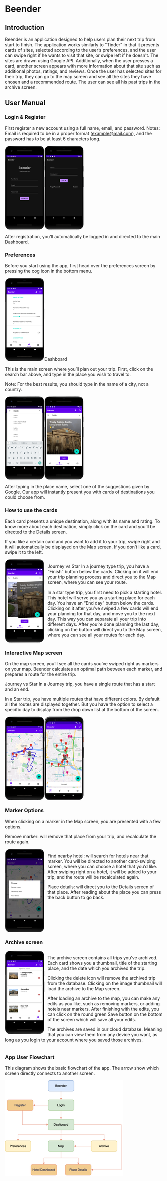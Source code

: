 # Beender

## Introduction

Beender is an application designed to help users plan their next trip from start to finish. The application works similarly to "Tinder" in that it presents cards of sites, selected according to the user’s preferences, and the user can swipe right if he wants to visit that site, or swipe left if he doesn't. The sites are drawn using Google API. Additionally, when the user presses a card, another screen appears with more information about that site such as additional photos, ratings, and reviews. Once the user has selected sites for their trip, they can go to the map screen and see all the sites they have chosen and a recommended route. The user can see all his past trips in the archive screen.

## User Manual

### Login & Register

First register a new account using a full name, email, and password.
Notes: Email is required to be in a proper format (example@mail.com), and the password has to be at least 6 characters long.

<div style="display:flex;">
  <img src="pics/Picture1.png" style="width:25%;"/>
  <img src="pics/Picture2.png" style="width:25%;"/>
</div>

After registration, you’ll automatically be logged in and directed to the main Dashboard.

### Preferences

Before you start using the app, first head over the preferences screen by pressing the cog icon in the bottom menu.

<p align="left">
  <img src="pics/Picture3.png" alt="Picture3" style="width:25%;>
</p>

On this screen you can set your preferences how you like.
Make sure to choose between a “Journey” or “Star” type trip, as it changes how you plan your trip.

Journey: A journey trip is a simple A -> B type of a route. You select an initial destination, and go through waypoints until you end in your last destination. This type of a trip is suited for users that plan to be on the move and visit many different places throughout the trip.

Star: A star trip starts at a hotel, and branches out to different routes that are separated by days. Each day you’ll visit a few destinations and return to the hotel to end the day. This type of a trip is suited for users who plan to stay around the same area and get to experience a specific place, like a city.

For a star type trip, you need to input the length of your trip in days in the preferences screen.

### Dashboard

This is the main screen where you’ll plan out your trip.
First, click on the search bar above, and type in the place you wish to travel to.

Note: For the best results, you should type in the name of a city, not a country.

<div style="display:flex;">
  <img src="pics/Picture4.png" style="width:25%;"/>
  <img src="pics/Picture5.png" style="width:25%;"/>
</div>

After typing in the place name, select one of the suggestions given by Google.
Our app will instantly present you with cards of destinations you could choose from.

### How to use the cards

Each card presents a unique destination, along with its name and rating.
To know more about each destination, simply click on the card and you’ll be directed to the Details screen.

If you like a certain card and you want to add it to your trip, swipe right and it will automatically be displayed on the Map screen. If you don’t like a card, swipe it to the left.

<div style="overflow: auto;">
  <img src="pics/Picture6.png" style="width:25%; float: left; margin-right: 10px;">
  <p style="margin-left: 110px;">Journey vs Star
In a journey type trip, you have a “Finish” button below the cards. Clicking on it will end your trip planning process and direct you to the Map screen, where you can see your route.

In a star type trip, you first need to pick a starting hotel. This hotel will serve you as a starting place for each day.
You have an “End day” button below the cards. Clicking on it after you’ve swiped a few cards will end your planning for that day, and move you to the next day. This way you can separate all your trip into different days.
After you’re done planning the last day, clicking on the button will direct you to the Map screen, where you can see all your routes for each day.</p>

</div>

### Interactive Map screen

On the map screen, you’ll see all the cards you’ve swiped right as markers on your map. Beender calculates an optimal path between each marker, and prepares a route for the entire trip.

Journey vs Star
In a Journey trip, you have a single route that has a start and an end.

In a Star trip, you have multiple routes that have different colors. By default all the routes are displayed together. But you have the option to select a specific day to display from the drop down list at the bottom of the screen.

<div style="display:flex;">
  <img src="pics/Picture7.png" style="width:25%;"/>
  <img src="pics/Picture8.png" style="width:25%;"/>
</div>

### Marker Options

When clicking on a marker in the Map screen, you are presented with a few options.

Remove marker: will remove that place from your trip, and recalculate the route again.

<div style="overflow: auto;">
  <img src="pics/Picture9.png" style="width:25%; float: left; margin-right: 10px;">
  <p style="margin-left: 110px;">Find nearby hotel: will search for hotels near that marker. You will be directed to another card-swiping screen, where you can choose a hotel that you’d like.
After swiping right on a hotel, it will be added to your trip, and the route will be recalculated again.

Place details: will direct you to the Details screen of that place. After reading about the place you can press the back button to go back.</p>

</div>

### Archive screen

<div style="overflow: auto;">
  <img src="pics/Picture10.png" style="width:25%; float: left; margin-right: 10px;">
  <p style="margin-left: 110px;">
  The archive screen contains all trips you’ve archived. Each card shows you a thumbnail, title of the starting place, and the date which you archived the trip.
  
  Clicking the delete icon will remove the archived trip from the database.
  Clicking on the image thumbnail will load the archive to the Map screen.
  
  After loading an archive to the map, you can make any edits as you like, such as removing markers, or adding hotels near markers. After finishing with the edits, you can click on the round green Save button on the bottom of the screen which will save all your edits.
  
  The archives are saved in our cloud database. Meaning that you can view them from any device you want, as long as you login to your account where you saved those archives.</p>

</div>

### App User Flowchart

This diagram shows the basic flowchart of the app. The arrow show which screen directly connects to another screen.

<img src="pics/Picture11.png" style="width:75%;"/>
